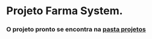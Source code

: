 # Projeto Farma System.
### O projeto pronto se encontra na [pasta projetos](https://github.com/caduHD4/Mobile-IFPR/tree/main/Projetos/projeto_final)

